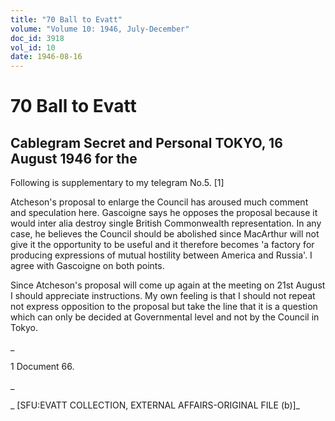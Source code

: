 ```yaml
---
title: "70 Ball to Evatt"
volume: "Volume 10: 1946, July-December"
doc_id: 3918
vol_id: 10
date: 1946-08-16
---
```


# 70 Ball to Evatt

## Cablegram Secret and Personal TOKYO, 16 August 1946 for the

Following is supplementary to my telegram No.5. [1]

Atcheson's proposal to enlarge the Council has aroused much comment and speculation here. Gascoigne says he opposes the proposal because it would inter alia destroy single British Commonwealth representation. In any case, he believes the Council should be abolished since MacArthur will not give it the opportunity to be useful and it therefore becomes 'a factory for producing expressions of mutual hostility between America and Russia'. I agree with Gascoigne on both points.

Since Atcheson's proposal will come up again at the meeting on 21st August I should appreciate instructions. My own feeling is that I should not repeat not express opposition to the proposal but take the line that it is a question which can only be decided at Governmental level and not by the Council in Tokyo.

_

1 Document 66.

_

_ [SFU:EVATT COLLECTION, EXTERNAL AFFAIRS-ORIGINAL FILE (b)]_
